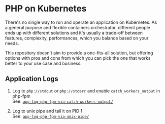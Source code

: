 # PHP on Kubernetes

There's no single way to run and operate an application on Kubernetes. As a general purpose and flexible containers orchestrator, different people ends up with different solutions and it's usually a trade-off between features, complexity, performances, which you balance based on your needs.

This repository doesn't aim to provide a one-fits-all solution, but offering options with pros and cons from which you can pick the one that works better to your use case and business.


## Application Logs

1. Log to `php://stdout` or `php://stderr` and enable `catch_workers_output` in php-fpm<br />
   See: [`app-log-php-fpm-via-catch-workers-output/`](app-log-php-fpm-via-catch-workers-output/)

2. Log to unix pipe and tail it on PID 1<br />
   See: [`app-log-php-fpm-via-unix-pipe/`](app-log-php-fpm-via-unix-pipe/)
